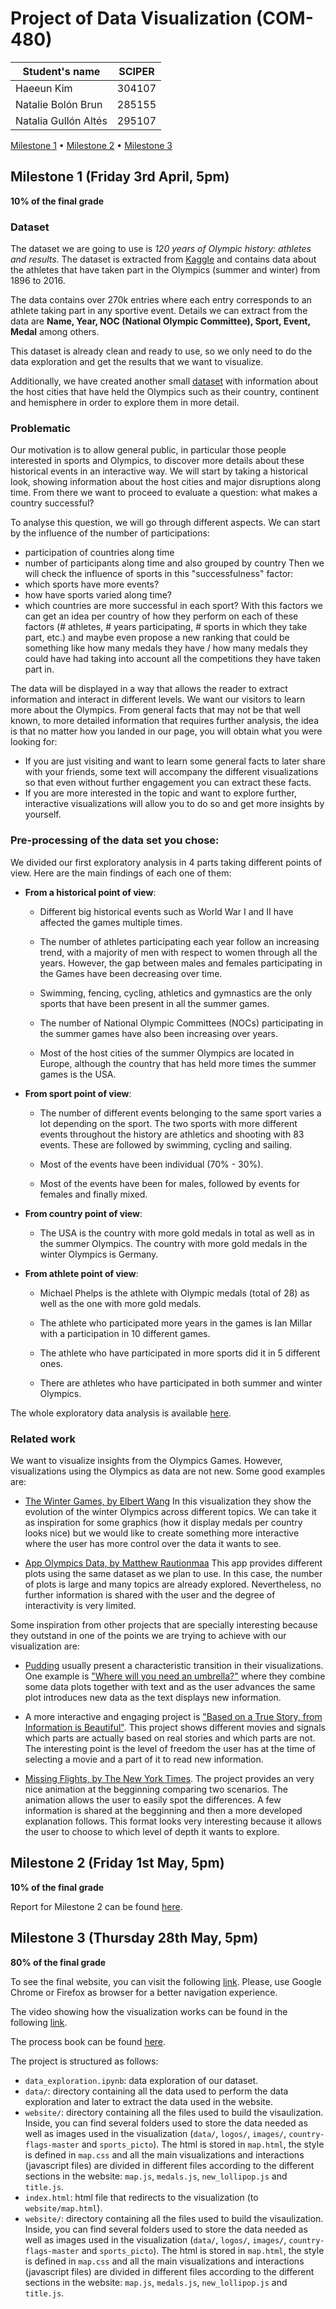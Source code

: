 # Project of Data Visualization (COM-480)

| Student's name | SCIPER |
| -------------- | ------ |
| Haeeun Kim|304107 |
| Natalie Bolón Brun|285155 |
| Natalia Gullón Altés|295107 |

[Milestone 1](#milestone-1-friday-3rd-april-5pm) • [Milestone 2](#milestone-2-friday-1st-may-5pm) • [Milestone 3](#milestone-3-thursday-28th-may-5pm)

## Milestone 1 (Friday 3rd April, 5pm)

**10% of the final grade**

### Dataset

The dataset we are going to use is *120 years of Olympic history: athletes and results*. The dataset is extracted from  [Kaggle](https://www.kaggle.com/heesoo37/120-years-of-olympic-history-athletes-and-results) and contains data about the athletes that have taken part in the Olympics (summer and winter) from 1896 to 2016. 

The data contains over 270k entries where each entry corresponds to an athlete taking part in any sportive event. Details we can extract from the data are **Name, Year, NOC (National Olympic Committee), Sport, Event, Medal** among others. 

This dataset is already clean and ready to use, so we only need to do the data exploration and get the results that we want to visualize.

Additionally, we have created another small [dataset](data/host_cities.csv) with information about the host cities that have held the Olympics such as their country, continent and hemisphere in order to explore them in more detail.

### Problematic

Our motivation is to allow general public, in particular those people interested in sports and Olympics, to discover more details about these historical events in an interactive way. We will start by taking a historical look, showing information about the host cities and major disruptions along time. From there we want to proceed to evaluate a question: what makes a country successful? 

To analyse this question, we will go through different aspects. We can start by the influence of the number of participations: 
* participation of countries along time
* number of participants along time and also grouped by country
Then we will check the influence of sports in this "successfulness" factor:
* which sports have more events?
* how have sports varied along time? 
* which countries are more successful in each sport?
With this factors we can get an idea per country of how they perform on each of these factors (# athletes, # years participating, # sports in which they take part, etc.) and maybe even propose a new ranking that could be something like how many medals they have / how many medals they could have had taking into account all the competitions they have taken part in.

The data will be displayed in a way that allows the reader to extract information and interact in different levels. We want our visitors to learn more about the Olympics. From general facts that may not be that well known, to more detailed information that requires further analysis, the idea is that no matter how you landed in our page, you will obtain what you were looking for:

*	If you are just visiting and want to learn some general facts to later share with your friends, some text will accompany the different visualizations so that even without further engagement you can extract these facts.
*	If you are more interested in the topic and want to explore further, interactive visualizations will allow you to do so and get more insights by yourself.


### Pre-processing of the data set you chose:

We divided our first exploratory analysis in 4 parts taking different points of view. Here are the main findings of each one of them:

* **From a historical point of view**:

  * Different big historical events such as World War I and II have affected the games multiple times.
  
  * The number of athletes participating each year follow an increasing trend, with a majority of men with respect to women through all the years. However, the gap between males and females participating in the Games have been decreasing over time.
  
  * Swimming, fencing, cycling, athletics and gymnastics are the only sports that have been present in all the summer games.

  * The number of National Olympic Committees (NOCs) participating in the summer games have also been increasing over years. 
  
  * Most of the host cities of the summer Olympics are located in Europe, although the country that has held more times the summer games is the USA.
  
* **From sport point of view**:

  * The number of different events belonging to the same sport varies a lot depending on the sport. The two sports with more different events throughout the history are athletics and shooting with 83 events. These are followed by swimming, cycling and sailing. 
  
  * Most of the events have been individual (70% - 30%).
  
  * Most of the events have been for males, followed by events for females and finally mixed.
  
* **From country point of view**:

  * The USA is the country with more gold medals in total as well as in the summer Olympics. The country with more gold medals in the winter Olympics is Germany. 
  
* **From athlete point of view**:

  * Michael Phelps is the athlete with Olympic medals (total of 28) as well as the one with more gold medals.
  
  * The athlete who participated more years in the games is Ian Millar with a participation in 10 different games.

  *	The athlete who have participated in more sports did it in 5 different ones.
  
  * There are athletes who have participated in both summer and winter Olympics.
  
The whole exploratory data analysis is available [here](data_exploration.ipynb).

### Related work

We want to visualize insights from the Olympics Games. However, visualizations using the Olympics as data are not new. Some good examples are:

* [The Winter Games, by Elbert Wang](https://www.dremio.com/the-winter-olympics/)
In this visualization they show the evolution of the winter Olympics across different topics. We can take it as inspiration for some graphics (how it display medals per country looks nice) but we would like to create something more interactive where the user has more control over the data it wants to see. 

* [App Olympics Data, by Matthew Rautionmaa](https://matthewrautionmaa.shinyapps.io/Olympic_Shiny/) 
This app provides different plots using the same dataset as we plan to use. In this case, the number of plots is large and many topics are already explored. Nevertheless, no further information is shared with the user and the degree of interactivity is very limited. 

Some inspiration from other projects that are specially interesting because they outstand in one of the points we are trying to achieve with our visualization are: 

* [Pudding](https://pudding.cool/) usually present a characteristic transition in their visualizations. One example is ["Where will you need an umbrella?"](https://pudding.cool/2020/02/rain/) where they combine some data plots together with text and as the user advances the same plot introduces new data as the text displays new information. 

* A more interactive and engaging project is ["Based on a True Story, from Information is Beautiful"](https://informationisbeautiful.net/visualizations/based-on-a-true-true-story/). This project shows different movies and signals which parts are actually based on real stories and which parts are not. The interesting point is the level of freedom the user has at the time of selecting a movie and a part of it to read new information. 

* [Missing Flights, by The New York Times](https://www.nytimes.com/interactive/2020/02/21/business/coronavirus-airline-travel.html). The project provides an very nice animation at the begginning comparing two scenarios. The animation allows the user to easily spot the differences. A few information is shared at the begginning and then a more developed explanation follows. This format looks very interesting because it allows the user to choose to which level of depth it wants to explore. 



## Milestone 2 (Friday 1st May, 5pm)

**10% of the final grade**

Report for Milestone 2 can be found [here](https://github.com/com-480-data-visualization/com-480-project-knn-viz/blob/master/Milestone2_Dataviz.pdf).

## Milestone 3 (Thursday 28th May, 5pm)

**80% of the final grade**

To see the final website, you can visit the following [link](https://com-480-data-visualization.github.io/com-480-project-knn-viz/website/map.html). Please, use Google Chrome or Firefox as browser for a better navigation experience.

The video showing how the visualization works can be found in the following [link](https://www.youtube.com/watch?v=xWv1JyJC_aY&feature=youtu.be).

The process book can be found [here](Process_Book_knn.pdf).

The project is structured as follows:

 * `data_exploration.ipynb`: data exploration of our dataset.
 * `data/`: directory containing all the data used to perform the data exploration and later to extract the data used in the website.
 * `website/`: directory containing all the files used to build the visaulization. Inside, you can find several folders used to store the data needed as well as images used in the visualization (`data/`, `logos/`, `images/`, `country-flags-master` and `sports_picto`). The html is stored in `map.html`, the style is defined in `map.css` and all the main visualizations and interactions (javascript files) are divided in different files according to the different sections in the website: `map.js`, `medals.js`, `new_lollipop.js` and `title.js`.
 * `index.html`: html file that redirects to the visualization (to `website/map.html`).
 * `website/`: directory containing all the files used to build the visaulization. Inside, you can find several folders used to store the data needed as well as images used in the visualization (`data/`, `logos/`, `images/`, `country-flags-master` and `sports_picto`). The html is stored in `map.html`, the style is defined in `map.css` and all the main visualizations and interactions (javascript files) are divided in different files according to the different sections in the website: `map.js`, `medals.js`, `new_lollipop.js` and `title.js`.
